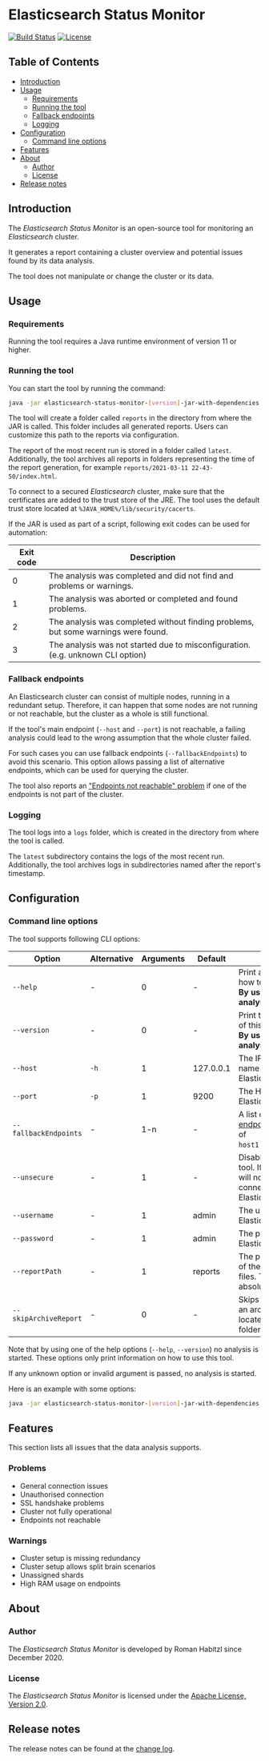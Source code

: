 # Elasticsearch Status Monitor

[![Build Status](https://app.travis-ci.com/romanha/elasticsearch-status-monitor.svg?branch=develop)](https://app.travis-ci.com/romanha/elasticsearch-status-monitor)
[![License](https://img.shields.io/badge/License-Apache%202.0-blue.svg)](https://opensource.org/licenses/Apache-2.0)

## Table of Contents

* [Introduction](#introduction)
* [Usage](#usage)
    * [Requirements](#requirements)
    * [Running the tool](#running-the-tool)
    * [Fallback endpoints](#fallback-endpoints)
    * [Logging](#logging)
* [Configuration](#configuration)
    * [Command line options](#command-line-options)
* [Features](#features)
* [About](#about)
    * [Author](#author)
    * [License](#license)
* [Release notes](#release-notes)

<a id="introduction"></a>
## Introduction

The _Elasticsearch Status Monitor_ is an open-source tool for monitoring an _Elasticsearch_ cluster.

It generates a report containing a cluster overview and potential issues found by its data analysis.

The tool does not manipulate or change the cluster or its data.

<a id="usage"></a>
## Usage

<a id="requirements"></a>
### Requirements

Running the tool requires a Java runtime environment of version 11 or higher.

<a id="running-the-tool"></a>
### Running the tool

You can start the tool by running the command:

```bash
java -jar elasticsearch-status-monitor-[version]-jar-with-dependencies.jar
```

The tool will create a folder called `reports` in the directory from where the JAR is called. This folder includes all generated reports.
Users can customize this path to the reports via configuration.

The report of the most recent run is stored in a folder called `latest`.
Additionally, the tool archives all reports in folders representing the time of the report generation, for example `reports/2021-03-11 22-43-50/index.html`.

To connect to a secured _Elasticsearch_ cluster, make sure that the certificates are added to the trust store of the JRE.
The tool uses the default trust store located at `%JAVA_HOME%/lib/security/cacerts`.

If the JAR is used as part of a script, following exit codes can be used for automation:

| Exit code | Description                                                                        |
|-----------|------------------------------------------------------------------------------------|
| 0         | The analysis was completed and did not find and problems or warnings.              |
| 1         | The analysis was aborted or completed and found problems.                          |
| 2         | The analysis was completed without finding problems, but some warnings were found. |
| 3         | The analysis was not started due to misconfiguration. (e.g. unknown CLI option)    |

<a id="fallback-endpoints"></a>
### Fallback endpoints

An Elasticsearch cluster can consist of multiple nodes, running in a redundant setup.
Therefore, it can happen that some nodes are not running or not reachable, but the cluster as a whole is still functional.

If the tool's main endpoint (`--host` and `--port`) is not reachable, a failing analysis could lead to the wrong assumption that the whole cluster failed.

For such cases you can use fallback endpoints (`--fallbackEndpoints`) to avoid this scenario.
This option allows passing a list of alternative endpoints, which can be used for querying the cluster.

The tool also reports an ["Endpoints not reachable" problem] if one of the endpoints is not part of the cluster.

<a id="logging"></a>
### Logging

The tool logs into a `logs` folder, which is created in the directory from where the tool is called.

The `latest` subdirectory contains the logs of the most recent run.
Additionally, the tool archives logs in subdirectories named after the report's timestamp.

<a id="configuration"></a>
## Configuration

<a id="command-line-options"></a>
### Command line options

The tool supports following CLI options:

| Option                | Alternative | Arguments | Default   | Description                                                                                                | Example                                             |
|-----------------------|-------------|-----------|-----------|------------------------------------------------------------------------------------------------------------|-----------------------------------------------------|
| `--help`              | -           | 0         | -         | Print a help message on how to use this tool.<br/>**By using this option no analysis is started.**         | `--help`                                            |
| `--version`           | -           | 0         | -         | Print the version number of this tool.<br/>**By using this option no analysis is started.**                | `--version`                                         |
| `--host`              | `-h`        | 1         | 127.0.0.1 | The IP address or host name of the Elasticsearch endpoint.                                                 | `--host 127.0.0.1`                                  |
| `--port`              | `-p`        | 1         | 9200      | The HTTP port of the Elasticsearch endpoint.                                                               | `--port 9200`                                       |
| `--fallbackEndpoints` | -           | 1-n       | -         | A list of [fallback endpoints] in the format of `host1:port1,host2:port2`.                                 | `--fallbackEndpoints 127.0.0.1:9202,localhost:9204` |
| `--unsecure`          | -           | 1         | -         | Disables security for the tool. If disabled, the tool will not use HTTPS when connecting to Elasticsearch. | `--unsecure`                                        |
| `--username`          | -           | 1         | admin     | The user name of the Elasticsearch user.                                                                   | `--username admin`                                  |
| `--password`          | -           | 1         | admin     | The password of the Elasticsearch user.                                                                    | `--password admin`                                  |
| `--reportPath`        | -           | 1         | reports   | The path to the location of the generated report files. This can be an absolute or relative path.          | `--reportPath "elasticsearch/reports"`              |
| `--skipArchiveReport` | -           | 0         | -         | Skips the generation of an archive report file located in a timestamp folder.                              | `--skipArchiveReport`                               |

Note that by using one of the help options (`--help`, `--version`) no analysis is started.
These options only print information on how to use this tool.

If any unknown option or invalid argument is passed, no analysis is started.

Here is an example with some options:

```bash
java -jar elasticsearch-status-monitor-[version]-jar-with-dependencies.jar --host 127.0.0.1 --port 9200 --username admin --password admin --reportPath "D:\Elasticsearch\reports\"
```

<a id="features"></a>
## Features

This section lists all issues that the data analysis supports.

<a id="problems"></a>
### Problems

* General connection issues
* Unauthorised connection
* SSL handshake problems
* Cluster not fully operational
* Endpoints not reachable

<a id="warnings"></a>
### Warnings

* Cluster setup is missing redundancy
* Cluster setup allows split brain scenarios
* Unassigned shards
* High RAM usage on endpoints

<a id="about"></a>
## About

<a id="author"></a>
### Author

The _Elasticsearch Status Monitor_ is developed by Roman Habitzl since December 2020.

<a id="license"></a>
### License

The _Elasticsearch Status Monitor_ is licensed under the [Apache License, Version 2.0].

<a id="release-notes"></a>
## Release notes

The release notes can be found at the [change log].

["Endpoints not reachable" problem]: #problems
[fallback endpoints]: #fallback-endpoints
[Apache License, Version 2.0]: LICENSE
[change log]: changelog.md